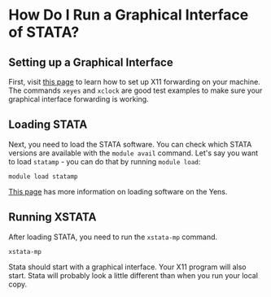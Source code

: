 
# How Do I Run a Graphical Interface of STATA?

## Setting up a Graphical Interface

First, visit [this page](/faqs/howRunGraphicalInterface.html) to learn how to set up X11 forwarding on your machine. The commands `xeyes` and `xclock` are good test examples to make sure your graphical interface forwarding is working.

## Loading STATA

Next, you need to load the STATA software. You can check which STATA versions are available with the `module avail` command.  Let's say you want to load `statamp` - you can do that by running `module load`:

```
module load statamp
```

[This page](/faqs/howRunSpecificSoftwareVersion.html) has more information on loading software on the Yens.

## Running XSTATA

After loading STATA, you need to run the `xstata-mp` command.

```
xstata-mp
``` 

Stata should start with a graphical interface.  Your X11 program will also start.  Stata will probably look a little different than when you run your local copy.  